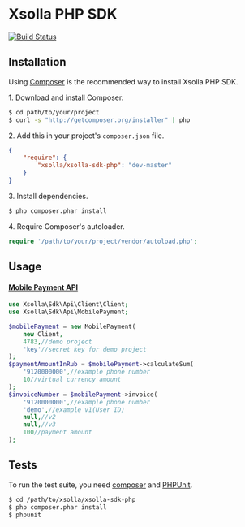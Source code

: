 Xsolla PHP SDK
=====================

[![Build Status](https://secure.travis-ci.org/xsolla/xsolla-sdk-php.png)](http://travis-ci.org/xsolla/xsolla-sdk-php)

## Installation

Using [Composer](http://getcomposer.org) is the recommended way to install Xsolla PHP SDK.

1\. Download and install Composer.

``` bash
$ cd path/to/your/project
$ curl -s "http://getcomposer.org/installer" | php
```

2\. Add this in your project's `composer.json` file.

``` json
{
    "require": {
        "xsolla/xsolla-sdk-php": "dev-master"
    }
}
```

3\. Install dependencies.

``` bash
$ php composer.phar install
```

4\. Require Composer's autoloader.

``` php
require '/path/to/your/project/vendor/autoload.php';
```

## Usage

#### [Mobile Payment API](http://xsolla.com/docs/mobile-payment-api)

``` php
use Xsolla\Sdk\Api\Client\Client;
use Xsolla\Sdk\Api\MobilePayment;

$mobilePayment = new MobilePayment(
    new Client,
    4783,//demo project
    'key'//secret key for demo project
);
$paymentAmountInRub = $mobilePayment->calculateSum(
    '9120000000',//example phone number
    10//virtual currency amount
);
$invoiceNumber = $mobilePayment->invoice(
    '9120000000',//example phone number
    'demo',//example v1(User ID)
    null,//v2
    null,//v3
    100//payment amount
);
```

## Tests

To run the test suite, you need [composer](http://getcomposer.org) and [PHPUnit](https://github.com/sebastianbergmann/phpunit).

``` bash
$ cd /path/to/xsolla/xsolla-sdk-php
$ php composer.phar install
$ phpunit
```